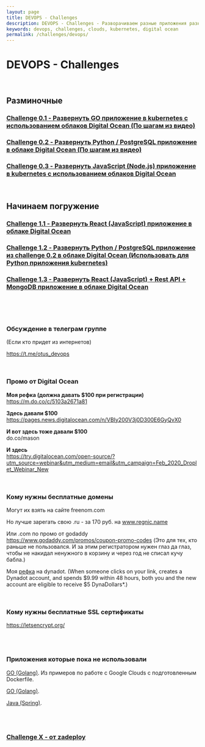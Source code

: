 ```yaml
---
layout: page
title: DEVOPS - Challenges
description: DEVOPS - Challenges - Разворачиваем разные приложения разными средствами на разных окружениях
keywords: devops, challenges, clouds, kubernetes, digital ocean
permalink: /challenges/devops/
---
```


# DEVOPS - Challenges

<br/>

## Разминочные

### [Challenge 0.1 - Развернуть GO приложение в kubernetes с использованием облаков Digital Ocean (По шагам из видео)](/challenges/devops/digital-ocean-kubernetes-go-application/)

### [Challenge 0.2 - Развернуть Python / PostgreSQL приложение в облаке Digital Ocean (По шагам из видео)](/challenges/devops/digital-ocean-python-postgresql/)

### [Challenge 0.3 - Развернуть JavaScript (Node.js) приложение в kubernetes с использованием облаков Digital Ocean](/challenges/devops/digital-ocean-nodejs/)

<br/>

## Начинаем погружение

### [Challenge 1.1 - Развернуть React (JavaScript) приложение в облаке Digital Ocean](/challenges/devops/digital-ocean-react/)

### [Challenge 1.2 - Развернуть Python / PostgreSQL приложение из challenge 0.2 в облаке Digital Ocean (Использовать для Python приложения kubernetes)](/challenges/devops/digital-ocean-kubernetes-python-postgresql/)

### [Challenge 1.3 - Развернуть React (JavaScript) + Rest API + MongoDB приложение в облаке Digital Ocean](https://github.com/webmakaka/MERN-Stack-Front-To-Back-v2.0)


<br/>
<br/>

<br/>

### Обсуждение в телеграм группе

(Если кто придет из интернетов)

https://t.me/otus_devops

<br/>

### Промо от Digital Ocean

**Моя рефка (должна давать $100 при регистрации)**  
https://m.do.co/c/5103a2671a81

**Здесь давали $100**  
https://pages.news.digitalocean.com/n/VBIy200V3j0D300E6GyQvX0

**И вот здесь тоже давали $100**  
do.co/mason

**И здесь**  
https://try.digitalocean.com/open-source/?utm_source=webinar&utm_medium=email&utm_campaign=Feb_2020_Droplet_Webinar_New


<br/>

### Кому нужны бесплатные домены

Могут их взять на сайте freenom.com

Но лучше зарегать свою .ru - за 170 руб. на www.regnic.name


Или .com по промо от godaddy https://www.godaddy.com/promos/coupon-promo-codes (Это для тех, кто раньше не пользовался. И за этим регистратором нужен глаз да глаз, чтобы не накидал ненужного в корзину и через год не списал кучу бабла.)


Моя <a href="http://www.dynadot.com?s9X8d6o9V7zW8z7k">рефка</a> на dynadot. (When someone clicks on your link, creates a Dynadot account, and spends $9.99 within 48 hours, both you and the new account are eligible to receive $5 DynaDollars*.) 


<br/>

### Кому нужны бесплатные SSL сертификаты

https://letsencrypt.org/


<br/>
<br/>

### Приложения которые пока не использовали

<a href="https://bitbucket.org/marley-golang/resources-echo-web-v2/src/master/">GO (Golang)</a>. Из примеров по работе с Google Clouds с подготовленным Dockerfile.

<a href="https://bitbucket.org/marley-golang/learn-to-create-web-applications-using-go/src/master/">GO (Golang)</a>.

<a href="https://bitbucket.org/marley-spring/building-an-e-commerce-store-using-java-spring-framework/src/master/">Java (Spring)</a>.

<br/>
<br/>


### [Challenge X - от zadeploy](https://github.com/zadeploy/domashku#homework-the-last-one)

